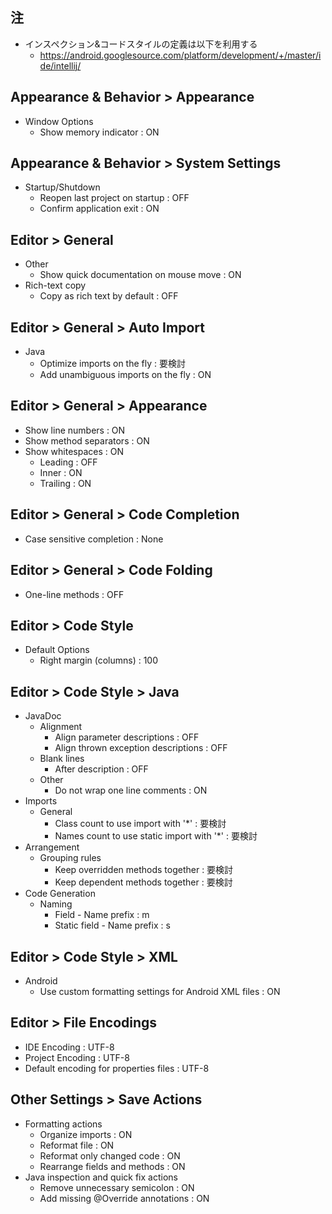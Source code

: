## 注
* インスペクション&コードスタイルの定義は以下を利用する
  * https://android.googlesource.com/platform/development/+/master/ide/intellij/

## Appearance & Behavior > Appearance
* Window Options
  * Show memory indicator : ON

## Appearance & Behavior > System Settings
* Startup/Shutdown
  * Reopen last project on startup : OFF
  * Confirm application exit : ON

## Editor > General
* Other
  * Show quick documentation on mouse move : ON
* Rich-text copy
  * Copy as rich text by default : OFF

## Editor > General > Auto Import
* Java
  * Optimize imports on the fly : 要検討
  * Add unambiguous imports on the fly : ON

## Editor > General > Appearance
* Show line numbers : ON
* Show method separators : ON
* Show whitespaces : ON
  * Leading : OFF
  * Inner : ON
  * Trailing : ON

## Editor > General > Code Completion
* Case sensitive completion : None

## Editor > General > Code Folding
* One-line methods : OFF

## Editor > Code Style
* Default Options
  * Right margin (columns) : 100

## Editor > Code Style > Java
* JavaDoc
  * Alignment
    * Align parameter descriptions : OFF
    * Align thrown exception descriptions : OFF
  * Blank lines
    * After description : OFF
  * Other
    * Do not wrap one line comments : ON
* Imports
  * General
    * Class count to use import with '*' : 要検討
    * Names count to use static import with '*' : 要検討
* Arrangement
  * Grouping rules
    * Keep overridden methods together : 要検討
    * Keep dependent methods together : 要検討
* Code Generation
  * Naming
    * Field - Name prefix : m
    * Static field - Name prefix : s

## Editor > Code Style > XML
* Android
  * Use custom formatting settings for Android XML files : ON

## Editor > File Encodings
* IDE Encoding : UTF-8
* Project Encoding : UTF-8
* Default encoding for properties files : UTF-8

## Other Settings > Save Actions
* Formatting actions
  * Organize imports : ON
  * Reformat file : ON
  * Reformat only changed code : ON
  * Rearrange fields and methods : ON
* Java inspection and quick fix actions
  * Remove unnecessary semicolon : ON
  * Add missing @Override annotations : ON